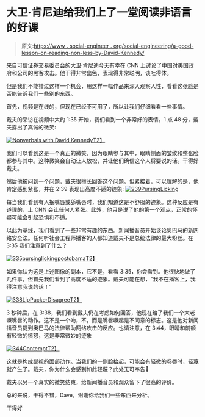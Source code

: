 # 大卫·肯尼迪给我们上了一堂阅读非语言的好课

> 原文:[https://www . social-engineer . org/social-engineering/a-good-lesson-on-reading-non-less-by-David-Kennedy/](https://www.social-engineer.org/social-engineering/a-good-lesson-on-reading-nonverbals-by-david-kennedy/)

来自可信证券交易委员会的大卫·肯尼迪今天有幸在 CNN 上讨论了中国对美国政府和公司的黑客攻击。他干得非常出色，表现得非常聪明，谈吐得体。

但是我们不能错过这样一个机会，用这样一幅作品来深入观察人性，看看这张脸是否能告诉我们一些别的东西。

首先，视频是在线的，但现在已经不可用了，所以让我们仔细看看一些事情。

戴夫的采访在视频中大约 1:35 开始，我们看到一个非常好的表情。1 点 48 分，戴夫露出了真诚的微笑:

[![Nonverbals with David Kennedy](../Images/d38bb2339c194e14b88d47b42d030fc8.png)T2】](https://www.social-engineer.org/how-tos/a-good-lesson-on-reading-nonverbals-by-david-kennedy/attachment/148realsmile/)

我们可以看到这是一个真正的微笑，因为眼睛参与其中，眼睛侧面的皱纹和整张脸都参与其中。这种微笑会自动让人放松，并让他们确信这个人将要说的话。干得好戴夫。

然后他被问到一个问题，戴夫很擅长回答这个问题。但紧接着，可以理解的是，他肯定感到紧张，并在 2:39 表现出高度不适的迹象:
[![239PursingLicking](../Images/8aad4515186ff22f484f3cea39766f35.png)](https://www.social-engineer.org/how-tos/a-good-lesson-on-reading-nonverbals-by-david-kennedy/attachment/239pursinglicking/)

每当我们看到有人抿嘴唇或舔嘴唇时，我们知道这是不舒服的迹象。这种反应是有道理的，上 CNN 会让任何人紧张。此外，他只是说了他的第一个观点，正常的怀疑可能会引起恐惧和不适。

以此为基线，我们看到了一些非常有趣的东西。新闻播音员开始谈论奥巴马的新网络安全法。任何听社会工程师播客的人都知道戴夫不是总统法律的最大粉丝。在 3:35 我们注意到了什么？

[![335pursinglickingpostobama](../Images/d032a572e9e9537a8aaf3ae71889a5a6.png)T2】](https://www.social-engineer.org/how-tos/a-good-lesson-on-reading-nonverbals-by-david-kennedy/attachment/335pursinglickingpostobama/)

如果你认为这是上述图像的副本，它不是，看看 3:35，你会看到。他很快地做了几件事，但首先我们看到了高度不适的迹象。戴夫可能在想，“我不在播客上，我得注意我说的话！”

[![338LipPuckerDisagree](../Images/2b637681ffa207411ca7d6d454c7403b.png)T2】](https://www.social-engineer.org/how-tos/a-good-lesson-on-reading-nonverbals-by-david-kennedy/attachment/338lippuckerdisagree/)

3 秒钟后，在 3:38，我们看到戴夫仍在考虑如何回答，他现在给了我们一个大老噘嘴唇的动作。这不是一个吻，不，而是嘴唇噘起是不同意的标志。这是他对新闻播音员提到奥巴马的法律帮助网络攻击的反应。也请注意，在 3:44，眼睛和前额有轻微的愤怒，这是非常微妙的迹象

[![344Contempt](../Images/72221009aa1e61754b244803714cc1a0.png)T2】](https://www.social-engineer.org/how-tos/a-good-lesson-on-reading-nonverbals-by-david-kennedy/attachment/344contempt/)

这就是构成鄙视的面部动作。当我们的一侧脸抬起，可能会有轻微的卷唇时，轻蔑就产生了。戴夫，你为什么会感到如此轻蔑？此处无可奉告🙂

戴夫以另一个真实的微笑结束，给新闻播音员和观众留下了很高的评价。

总的来说，干得不错，Dave，谢谢你给我们一些东西来分析。

干得好